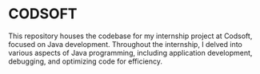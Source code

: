 # CODSOFT
This repository houses the codebase for my internship project at Codsoft, focused on Java development. Throughout the internship, I delved into various aspects of Java programming, including application development, debugging, and optimizing code for efficiency.
